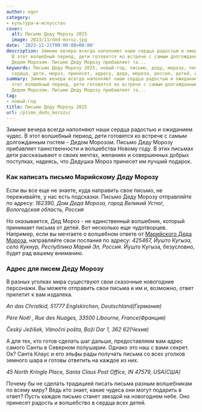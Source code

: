 ```yaml
---
author: egor
category:
- культура-и-искусство
cover:
  alt: Письмо Деду Морозу 2025
  image: 2023/11/ded-moroz.jpg
date: '2023-11-21T09:00:00+00:00'
description: Зимние вечера всегда наполняют наши сердца радостью и ожиданием чудес.
  В этот волшебный период, дети готовятся ко встрече с самым долгожданным гостем \-
  Дедом Морозом. Письмо Деду Морозу прибавляет та...
keywords: Письмо Деду Морозу 2025, новый-год, письмо, деду, морозу, письма, свои,
  сердца, дети, мороз, принесет, адресу, деда, мороза, россия, детей, йушто
summary: Зимние вечера всегда наполняют наши сердца радостью и ожиданием чудес. В
  этот волшебный период, дети готовятся ко встрече с самым долгожданным гостем \-
  Дедом Морозом. Письмо Деду Морозу прибавляет та...
tag:
- новый-год
title: Письмо Деду Морозу 2025
url: /pismo_dedu_morozu/
---
```


Зимние вечера всегда наполняют наши сердца радостью и ожиданием чудес. В этот волшебный период, дети готовятся ко встрече с самым долгожданным гостем \- Дедом Морозом. Письмо Деду Морозу прибавляет таинственности и волшебства Новому году. В этих письмах дети рассказывают о своих мечтах, желаниях и совершенных добрых поступках, надеясь, что Дедушка Мороз принесет им лучший подарок.

### Как написать письмо Марийскому Деду Морозу

Если вы все еще не знаете, куда направить свое письмо, не переживайте, у нас есть подсказки. Письмо Деду Морозу отправляйте по адресу: _162390, Дом Деда Мороза, город Великий Устюг, Вологодская область, Россия_

Но оказывается, Дед Мороз \- не единственный волшебник, который принимает письма от детей. Вот несколько еще чудотворцев. Например, если вы мечтаете о волшебном ответе от [Марийского Деда Мороза](/ded_moroz_mariel/), направляйте свои послания по адресу: _425467, Йушто Кугыза, село Кукнур, Республика Марий Эл, Россия_. Йушто Кугыза, безусловно, будет рад вашему вниманию.

### Адрес для писем Деду Морозу

В разных уголках мира существуют свои сказочные новогодние персонажи. Вы можете отправить свои письма и им и, возможно, ответ прилетит к вам издалека.

_An das Christkid, 51777 Englskirchen, Deutschland(Германия)_

_Père Noël , Rue des Nuages, 33500 Libourne, France(Франция)_

_Český Ježíšek, Vánoční pošta, Boží Dar 1, 362 62(Чехия)_

А для тех, кто готов сделать шаг дальше, предоставляем вам адрес самого Санты в Северном полушарии. Однако это наш с вами секрет. Ок? Санта Клаус и его эльфы рады получать письма со всех уголков земного шара и готовы ответить на каждое из них.

_45 North Kringle Place, Santa Claus Post Office, IN 47579, USA(США)_

Почему бы не сделать традицией писать письма разным волшебникам по всему миру? Ведь кто знает, какие чудеса они могут подарить в ответ? Пусть каждое письмо станет звездой на новогоднем небе. Оно принесет радость и волшебство в сердца всех детей.